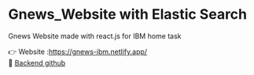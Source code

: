 # Gnews_Website with Elastic Search
Gnews Website made with react.js for IBM home task

👉 Website :https://gnews-ibm.netlify.app/<br/> 
🔗 [Backend github](https://github.com/Vitals9367/Gnews_Backend)
